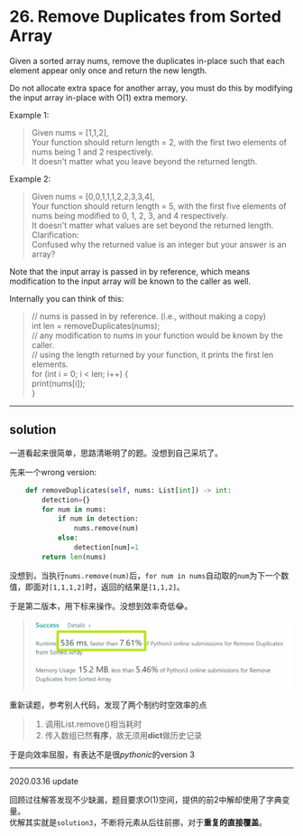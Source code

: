 # 26. Remove Duplicates from Sorted Array

Given a sorted array nums, remove the duplicates in-place such that each element appear only once and return the new length.

Do not allocate extra space for another array, you must do this by modifying the input array in-place with O(1) extra memory.

Example 1:

> Given nums = [1,1,2],  
Your function should return length = 2, with the first two elements of nums being 1 and 2 respectively.  
It doesn't matter what you leave beyond the returned length.

Example 2:

> Given nums = [0,0,1,1,1,2,2,3,3,4],  
Your function should return length = 5, with the first five elements of nums being modified to 0, 1, 2, 3, and 4 respectively.  
It doesn't matter what values are set beyond the returned length.  
Clarification:  
Confused why the returned value is an integer but your answer is an array?

Note that the input array is passed in by reference, which means modification to the input array will be known to the caller as well.

Internally you can think of this:
> // nums is passed in by reference. (i.e., without making a copy)  
int len = removeDuplicates(nums);  
// any modification to nums in your function would be known by the caller.  
// using the length returned by your function, it prints the first len elements.  
for (int i = 0; i < len; i++) {  
    print(nums[i]);  
}

---

## solution
一道看起来很简单，思路清晰明了的题。没想到自己采坑了。

先来一个wrong version:
```python
    def removeDuplicates(self, nums: List[int]) -> int:
        detection={}
        for num in nums:
            if num in detection:
                nums.remove(num)
            else:
                detection[num]=1
        return len(nums)
```
没想到，当执行`nums.remove(num)`后，`for num in nums`自动取的`num`为下一个数值，即面对`[1,1,1,2]`时，返回的结果是`[1,1,2]`。 

于是第二版本，用下标来操作。没想到效率奇低😂。
> ![](026RemoveDuplicatesfromSortedArray.png)

重新读题，参考别人代码，发现了两个制约时空效率的点
> 1. 调用List.remove()相当耗时  
> 2. 传入数组已然**有序**，故无须用**dict**做历史记录

于是向效率屈服，有表达不是很*pythonic*的version 3

---

2020.03.16 update

回顾过往解答发现不少缺漏，题目要求$O(1)$空间，提供的前2中解却使用了字典变量。  
优解其实就是`solution3`，不断将元素从后往前挪，对于**重复的直接覆盖**。